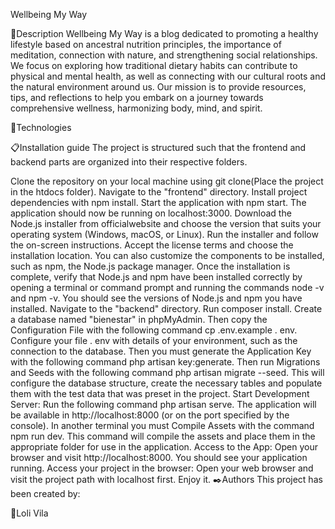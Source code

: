 Wellbeing My Way

💬Description
Wellbeing My Way is a blog dedicated to promoting a healthy lifestyle based on ancestral nutrition principles, the importance of meditation, connection with nature, and strengthening social relationships. We focus on exploring how traditional dietary habits can contribute to physical and mental health, as well as connecting with our cultural roots and the natural environment around us. Our mission is to provide resources, tips, and reflections to help you embark on a journey towards comprehensive wellness, harmonizing body, mind, and spirit.

🔭Technologies


📋Installation guide
The project is structured such that the frontend and backend parts are organized into their respective folders.

Clone the repository on your local machine using git clone(Place the project in the htdocs folder).
Navigate to the "frontend" directory.
Install project dependencies with npm install.
Start the application with npm start. The application should now be running on localhost:3000.
Download the Node.js installer from officialwebsite and choose the version that suits your operating system (Windows, macOS, or Linux).
Run the installer and follow the on-screen instructions. Accept the license terms and choose the installation location. You can also customize the components to be installed, such as npm, the Node.js package manager.
Once the installation is complete, verify that Node.js and npm have been installed correctly by opening a terminal or command prompt and running the commands node -v and npm -v. You should see the versions of Node.js and npm you have installed.
Navigate to the "backend" directory.
Run composer install.
Create a database named "bienestar" in phpMyAdmin.
Then copy the Configuration File with the following command cp .env.example . env. Configure your file . env with details of your environment, such as the connection to the database.
Then you must generate the Application Key with the following command php artisan key:generate.
Then run Migrations and Seeds with the following command php artisan migrate --seed. This will configure the database structure, create the necessary tables and populate them with the test data that was preset in the project.
Start Development Server: Run the following command php artisan serve. The application will be available in http://localhost:8000 (or on the port specified by the console).
In another terminal you must Compile Assets with the command npm run dev. This command will compile the assets and place them in the appropriate folder for use in the application.
Access to the App: Open your browser and visit http://localhost:8000. You should see your application running.
Access your project in the browser: Open your web browser and visit the project path with localhost first.
Enjoy it.
✒️Authors
This project has been created by:

🌈Loli Vila